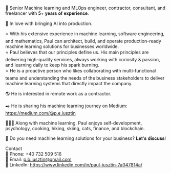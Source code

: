 💼 Senior Machine learning and MLOps engineer, contractor, consultant, and freelancer with 𝟓+ 𝐲𝐞𝐚𝐫𝐬 𝐨𝐟 𝐞𝐱𝐩𝐞𝐫𝐢𝐞𝐧𝐜𝐞.

🦾 In love with bringing AI into production.

⭐ With his extensive experience in machine learning, software engineering, and mathematics, Paul can architect, build, and operate production-ready machine learning solutions for businesses worldwide.
<br/>
⭐ Paul believes that our principles define us. His main principles are delivering high-quality services, always working with curiosity & passion, and learning daily to keep his spark burning.
<br/>
⭐ He is a proactive person who likes collaborating with multi-functional teams and understanding the needs of the business stakeholders to deliver machine learning systems that directly impact the company.
<br/>

🌎 He is interested in remote work as a contractor.

✒️ He is sharing his machine learning journey on Medium: https://medium.com/@p.e.iusztin

🚴🏼‍♂️ Along with machine learning, Paul enjoys self-development, psychology, cooking, hiking, skiing, cats, finance, and blockchain.

💬 Do you need machine learning solutions for your business? 𝐋𝐞𝐭'𝐬 𝐝𝐢𝐬𝐜𝐮𝐬𝐬!


Contact <br/>
📱 Phone: +40 732 509 516 <br/>
📓 Email: p.b.iusztin@gmail.com <br/>
📘 LinkedIn: https://www.linkedin.com/in/paul-iusztin-7a047814a/ <br/>
